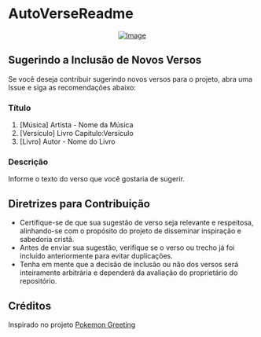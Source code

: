 # AutoVerseReadme

<p align="center">
    <a href="https://git.io/typing-svg">
        <img src="https://readme-typing-svg.demolab.com/?separator=;&font=Fira+Code&height=240&width=500&size=20&pause=100&color=A9FEF7&center=True&vCenter=True&multiline=True&duration=1500&repeat=True&lines=Este+povo+com+a+sua+boca+diz%3Bque+me+respeita%2C%3Bmas+na+verdade+o+seu+cora%C3%A7%C3%A3o%3Best%C3%A1+longe+de+mim.%3BA+adora%C3%A7%C3%A3o+deste+povo+%C3%A9+in%C3%BAtil%2C%3Bpois+eles+ensinam+leis+humanas%3Bcomo+se+fossem+meus+mandamentos.%3B%E2%9C%9D%EF%B8%8F+Mateus+15%3A8-9+%E2%9C%9D%EF%B8%8F" alt="Image" />
    </a>
</p>

## Sugerindo a Inclusão de Novos Versos

Se você deseja contribuir sugerindo novos versos para o projeto, abra uma Issue e siga as recomendações abaixo:

### Título

1. [Música] Artista - Nome da Música
2. [Versículo] Livro Capitulo:Versículo
3. [Livro] Autor - Nome do Livro

### Descrição

Informe o texto do verso que você gostaria de sugerir.

## Diretrizes para Contribuição

- Certifique-se de que sua sugestão de verso seja relevante e respeitosa, alinhando-se com o propósito do projeto de disseminar inspiração e sabedoria cristã.
- Antes de enviar sua sugestão, verifique se o verso ou trecho já foi incluído anteriormente para evitar duplicações.
- Tenha em mente que a decisão de inclusão ou não dos versos será inteiramente arbitrária e dependerá da avaliação do proprietário do repositório.

## Créditos

Inspirado no projeto [Pokemon Greeting](https://github.com/isyuricunha/pokemon-greeting)